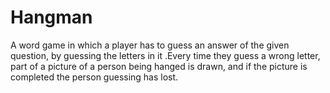 # Hangman

A word game in which a player has to guess an answer of the given question, by guessing the letters in it .Every time they guess a wrong letter, part of a picture of a person being hanged is drawn, and if the picture is completed the person guessing has lost.
